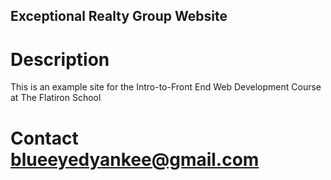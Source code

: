 Exceptional Realty Group Website
---

# Description

This is an example site for the Intro-to-Front End Web Development Course at The Flatiron School

# Contact blueeyedyankee@gmail.com